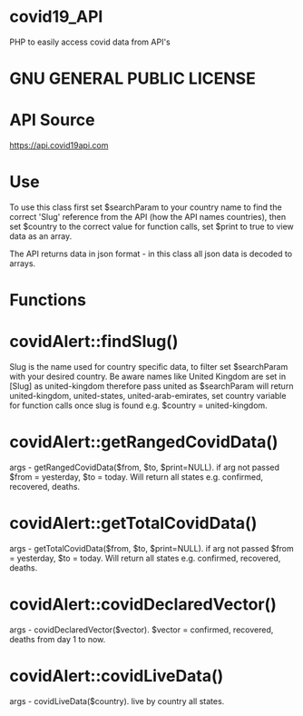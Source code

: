 # covid19_API
PHP to easily access covid data from API's

# GNU GENERAL PUBLIC LICENSE

# API Source
https://api.covid19api.com

# Use
To use this class first set $searchParam to your country name to find the correct
'Slug' reference from the API (how the API names countries), then set $country to the correct
value for function calls, set $print to true to view data as an array.

The API returns data in json format - in this class all json data is decoded to arrays.

# Functions
# covidAlert::findSlug()
Slug is the name used for country specific data,
to filter set $searchParam with your desired country. Be aware names
like United Kingdom are set in [Slug] as united-kingdom therefore pass
united as $searchParam will return united-kingdom, united-states, united-arab-emirates,
set country variable for function calls once slug is found e.g. $country = united-kingdom.

# covidAlert::getRangedCovidData()
args - getRangedCovidData($from, $to, $print=NULL).
if arg not passed $from = yesterday, $to = today.
Will return all states e.g. confirmed, recovered, deaths. 

# covidAlert::getTotalCovidData()
args - getTotalCovidData($from, $to, $print=NULL).
if arg not passed $from = yesterday, $to = today.
Will return all states e.g. confirmed, recovered, deaths.

# covidAlert::covidDeclaredVector()
args - covidDeclaredVector($vector).
$vector = confirmed, recovered, deaths from day 1 to now.

# covidAlert::covidLiveData()
args - covidLiveData($country).
live by country all states.